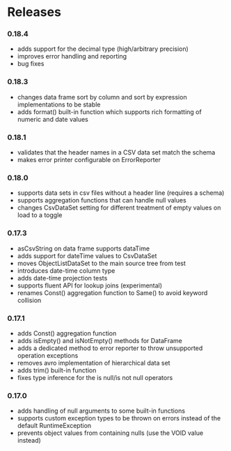 # Releases
### 0.18.4
* adds support for the decimal type (high/arbitrary precision)
* improves error handling and reporting
* bug fixes
### 0.18.3
* changes data frame sort by column and sort by expression implementations to be stable
* adds format() built-in function which supports rich formatting of numeric and date values
###  0.18.1
* validates that the header names in a CSV data set match the schema
* makes error printer configurable on ErrorReporter
### 0.18.0
* supports data sets in csv files without a header line (requires a schema)
* supports aggregation functions that can handle null values
* changes CsvDataSet setting for different treatment of empty values on load to a toggle
### 0.17.3
* asCsvString on data frame supports dataTime
* adds support for dateTime values to CsvDataSet
* moves ObjectListDataSet to the main source tree from test
* introduces date-time column type
* adds date-time projection tests
* supports fluent API for lookup joins (experimental)
* renames Const() aggregation function to Same() to avoid keyword collision 
### 0.17.1
* adds Const() aggregation function
* adds isEmpty() and isNotEmpty() methods for DataFrame
* adds a dedicated method to error reporter to throw unsupported operation exceptions
* removes avro implementation of hierarchical data set
* adds trim() built-in function
* fixes type inference for the is null/is not null operators
### 0.17.0
* adds handling of null arguments to some built-in functions
* supports custom exception types to be thrown on errors instead of the default RuntimeException 
* prevents object values from containing nulls (use the VOID value instead)
